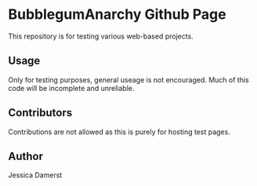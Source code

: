 # BubblegumAnarchy Github Page

This repository is for testing various web-based projects.

## Usage

Only for testing purposes, general useage is not encouraged. Much of this code will be incomplete and unreliable.

## Contributors

Contributions are not allowed as this is purely for hosting test pages.

## Author

Jessica Damerst

